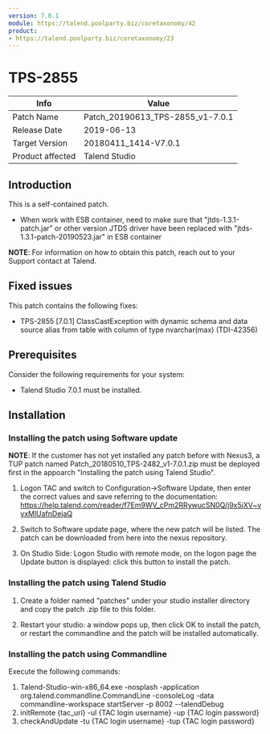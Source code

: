 ```yaml
---
version: 7.0.1
module: https://talend.poolparty.biz/coretaxonomy/42
product:
- https://talend.poolparty.biz/coretaxonomy/23
---
```


# TPS-2855

| Info             | Value |
| ---------------- | ---------------- |
| Patch Name       | Patch\_20190613\_TPS-2855\_v1-7.0.1 |
| Release Date     | 2019-06-13 |
| Target Version   | 20180411_1414-V7.0.1 |
| Product affected | Talend Studio |

## Introduction

This is a self-contained patch.

- When work with ESB container, need to make sure that "jtds-1.3.1-patch.jar" or other version JTDS driver have been replaced with "jtds-1.3.1-patch-20190523.jar" in ESB container

**NOTE**: For information on how to obtain this patch, reach out to your Support contact at Talend.

## Fixed issues

This patch contains the following fixes:

- TPS-2855 [7.0.1] ClassCastException with dynamic schema and data source alias from table with column of type nvarchar(max) (TDI-42356)

## Prerequisites

Consider the following requirements for your system:

- Talend Studio 7.0.1 must be installed.

## Installation

### Installing the patch using Software update
**NOTE**: If the customer has not yet installed any patch before with Nexus3, a TUP patch named Patch_20180510_TPS-2482_v1-7.0.1.zip must be deployed first in the appoarch "Installing the patch using Talend Studio".

1) Logon TAC and switch to Configuration->Software Update, then enter the correct values and save referring to the documentation: https://help.talend.com/reader/f7Em9WV_cPm2RRywucSN0Q/j9x5iXV~vyxMlUafnDejaQ

2) Switch to Software update page, where the new patch will be listed. The patch can be downloaded from here into the nexus repository.

3) On Studio Side: Logon Studio with remote mode, on the logon page the Update button is displayed: click this button to install the patch.

### Installing the patch using Talend Studio

1) Create a folder named "patches" under your studio installer directory and copy the patch .zip file to this folder.

2) Restart your studio: a window pops up, then click OK to install the patch, or restart the commandline and the patch will be installed automatically.

### Installing the patch using Commandline

Execute the following commands:

1. Talend-Studio-win-x86_64.exe -nosplash -application org.talend.commandline.CommandLine -consoleLog -data commandline-workspace startServer -p 8002 --talendDebug
2. initRemote {tac_url} -ul {TAC login username} -up {TAC login password}
3. checkAndUpdate -tu {TAC login username} -tup {TAC login password}


